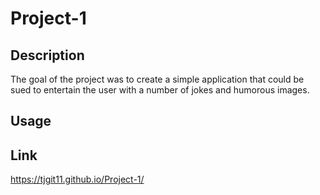 # Project-1

## Description

The goal of the project was to create a simple application that could be sued to entertain the user with a number of jokes and humorous images.

## Usage

## Link

https://tjgit11.github.io/Project-1/

